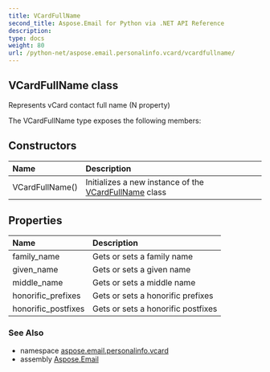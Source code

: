 ```yaml
---
title: VCardFullName
second_title: Aspose.Email for Python via .NET API Reference
description: 
type: docs
weight: 80
url: /python-net/aspose.email.personalinfo.vcard/vcardfullname/
---
```


## VCardFullName class

Represents vCard contact full name (N property)

The VCardFullName type exposes the following members:
## Constructors
| Name | Description |
| :- | :- |
|VCardFullName()|Initializes a new instance of the [VCardFullName](/python-net/aspose.email.personalinfo.vcard/vcardfullname/) class|
## Properties
| Name | Description |
| :- | :- |
|family_name|Gets or sets a family name|
|given_name|Gets or sets a given name|
|middle_name|Gets or sets a middle name|
|honorific_prefixes|Gets or sets a honorific prefixes|
|honorific_postfixes|Gets or sets a honorific postfixes|

### See Also

* namespace [aspose.email.personalinfo.vcard](/python-net/aspose.email.personalinfo.vcard/)
* assembly [Aspose.Email](/python-net/)


